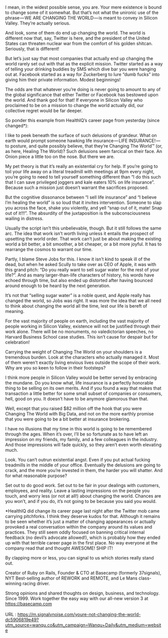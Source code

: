   I mean, in the widest possible sense, you are. Your mere existence is bound to change some of it somewhat. But that’s not what the unironic use of the phrase — WE ARE CHANGING THE WORLD — is meant to convey in Silicon Valley. They’re actually serious. 

  And look, some of them do end up changing the world. The world is different now that, say, Twitter is here, and the president of the United States can threaten nuclear war from the comfort of his golden shitcan. Seriously, that is different! 
  
  But let’s just say that most companies that actually end up changing the world rarely set out with that as the explicit mission. Twitter started as a way of telling your drinking buddies by SMS which dive bar you were hanging out at. Facebook started as a way for Zuckerberg to lure “dumb fucks” into giving him their private information. Modest beginnings! 
  
  The odds are that whatever you’re doing is never going to amount to any of the global significance that either Twitter or Facebook has bestowed upon the world. And thank god for that! If everyone in Silicon Valley who proclaimed to be on a mission to change the world actually did, our collective regret would be far deeper. 

  So ponder this example from HealthIQ’s career page from yesterday (since changed*): 
  
  I like to peek beneath the surface of such delusions of grandeur. What on earth would prompt someone hawking life insurance — LIFE INSURANCE! — to posture, and quite possibly believe, that they’re Changing The World™ (or, as here, Healing The World)? Such delusions seem farcical on their face. An Onion piece a little too on the nose. But there we are. 
  
   My pet theory is that it’s really an existential cry for help. If you’re going to toil your life away on a literal treadmill with meetings at 9pm every night, you’re going to need to tell yourself something different than “I do this such that I can save privileged joggers and kale eaters 10% on life insurance”. Because such a mission just doesn’t warrant the sacrifices proposed.

  But the cognitive dissonance between “I sell life insurance” and “I believe I’m healing the world” is so loud that it invites intervention. Someone to slap you across the face, shake you violently, and yell “snap out of it, mate! Snap out of it!!!”. The absurdity of the juxtaposition is the subconsciousness wailing in distress. 

  Usually the script isn’t this unbelievable, though. But it still follows the same arc. The idea that work isn’t worth living unless it entails the prospect of upsetting the world order. That work can’t just be about making the existing world a bit better, a bit smoother, a bit cheaper, or a bit more joyful. It has to rearrange the cosmos to warrant our time. 
  
  Partly, I blame Steve Jobs for this. I know it isn’t kind to speak ill of the dead, but when he asked Scully to take over as CEO of Apple, it was with this grand pitch: “Do you really want to sell sugar water for the rest of your life?”. And as many larger-than-life characters of history, his words have echoed through time, but also ended up distorted after having bounced around enough to be heard by the next generation.

It’s not that “selling sugar water” is a noble quest, and Apple really has changed the world, so Jobs was right. It was more the idea that we all need to think about changing the world all the time, lest our life is bereft of meaning.

For the vast majority of people on earth, including the vast majority of people working in Silicon Valley, existence will not be justified through their work alone. There will be no monuments, no valedictorian speeches, no Harvard Business School case studies. This isn’t cause for despair but for celebration! 

Carrying the weight of Changing The World on your shoulders is a tremendous burden. Look at the characters who actually managed it. Most of them weren’t exactly living envious lives outside the scope of their work. Why are you so keen to follow in their footsteps? 

I think more people in Silicon Valley would be better served by embracing the mundane. Do you know what, life insurance is a perfectly honorable thing to be selling on its own merits. And if you found a way that makes that transaction a little better for some small subset of companies or consumers, hell, good on you. It doesn’t have to be anymore glamorous than that.

Well, except that you raised $82 million off the hook that you were Changing The World with Big Data, and not on the more earthly promise that you were going to be a bit better at insurance brokering.

I have no illusions that my time in this world is going to be remembered through the ages. When it’s over, I’ll be so fortunate as to have left an impression on my friends, my family, and a few colleagues in the industry. And those impressions will fade quickly, so they aren’t even worth elevating much.

Look. You can’t outrun existential angst. Even if you put actual fucking treadmills in the middle of your office. Eventually the delusions are going to crack, and the more you’re invested in them, the harder you will shatter. And for what reasonable purpose?

Set out to do good work. Set out to be fair in your dealings with customers, employees, and reality. Leave a lasting impressions on the people you touch, and worry less (or not at all!) about changing the world. Chances are you won’t, and if you do, it’s not going to be because you said you would.

*HealthIQ did change its career page last night after the Twitter mob came carrying pitchforks. I think they deserve kudos for that. Although it remains to be seen whether it’s just a matter of changing appearances or actually provoked a real conversation within the company around its values and practices. They still seem oddly focused on banning critical internal feedback (no devil’s advocate allowed!), which is probably how they ended up with that terrible career page in the first place. No way everyone at the company read that and thought AWESOME! SHIP IT!

By clapping more or less, you can signal to us which stories really stand out.

Creator of Ruby on Rails, Founder & CTO at Basecamp (formerly 37signals), NYT Best-selling author of REWORK and REMOTE, and Le Mans class-winning racing driver.

Strong opinions and shared thoughts on design, business, and technology. Since 1999. Work together the easy way with our all-new version 3 at https://basecamp.com <br/>  
 URL : https://m.signalvnoise.com/youre-not-changing-the-world-dc5906819e49?utm_source=wanqu.co&utm_campaign=Wanqu+Daily&utm_medium=website